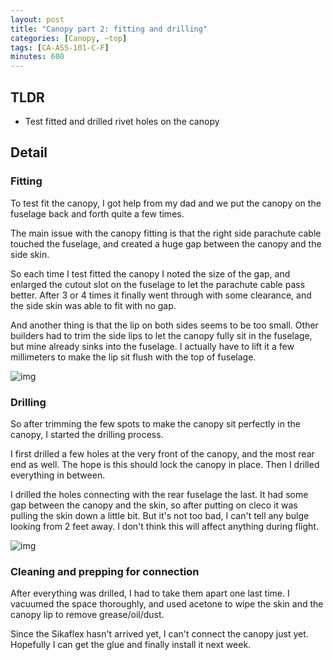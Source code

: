 ```yaml
---
layout: post
title: "Canopy part 2: fitting and drilling"
categories: [Canopy, ~top]
tags: [CA-ASS-101-C-F]
minutes: 600
---
```


## TLDR

- Test fitted and drilled rivet holes on the canopy

## Detail

### Fitting

To test fit the canopy, I got help from my dad and we put the canopy on the fuselage back and forth quite a few times.

The main issue with the canopy fitting is that the right side parachute cable touched the fuselage, and created a huge gap between the canopy and the side skin.

So each time I test fitted the canopy I noted the size of the gap, and enlarged the cutout slot on the fuselage to let the parachute cable pass better. After 3 or 4 times it finally went through with some clearance, and the side skin was able to fit with no gap.

And another thing is that the lip on both sides seems to be too small. Other builders had to trim the side lips to let the canopy fully sit in the fuselage, but mine already sinks into the fuselage. I actually have to lift it a few millimeters to make the lip sit flush with the top of fuselage.

![img](https://lh3.googleusercontent.com/pw/AP1GczOUhneV2-jWf3mXkXAzqoEP1kr4QIIwY-cSaHArTbkYIjlZ0n7tYR8TZJzTB8-ZMg9d5nKgrUyEecrj_scmFH1sKsrVkLyap1Wjbpq9fPokhRBIvfoqBcJkBtCsy7nHxggpnVbIyz7oEi7mXnYuB3Hxng=w4080-h3072-s-no-gm?authuser=3)

### Drilling

So after trimming the few spots to make the canopy sit perfectly in the canopy, I started the drilling process.

I first drilled a few holes at the very front of the canopy, and the most rear end as well. The hope is this should lock the canopy in place. Then I drilled everything in between.

I drilled the holes connecting with the rear fuselage the last. It had some gap between the canopy and the skin, so after putting on cleco it was pulling the skin down a little bit. But it's not too bad, I can't tell any bulge looking from 2 feet away. I don't think this will affect anything during flight.

![img](https://lh3.googleusercontent.com/pw/AP1GczPtzZrwAZ-iDjMmqo9jnj5DrT6OsDfuswxd4AeoTmudfz3eedFbxamtfejfjRzOf_AV2zfLYCKTrUrK_lPsKvB5fu4L2xQOCAYbTboW6z37TA422W9uxCltKloNJO_V56bWzXqkuePS00WYYrRidFLvwg=w3836-h2888-s-no-gm?authuser=3)

### Cleaning and prepping for connection

After everything was drilled, I had to take them apart one last time. I vacuumed the space thoroughly, and used acetone to wipe the skin and the canopy lip to remove grease/oil/dust.

Since the Sikaflex hasn't arrived yet, I can't connect the canopy just yet. Hopefully I can get the glue and finally install it next week.
